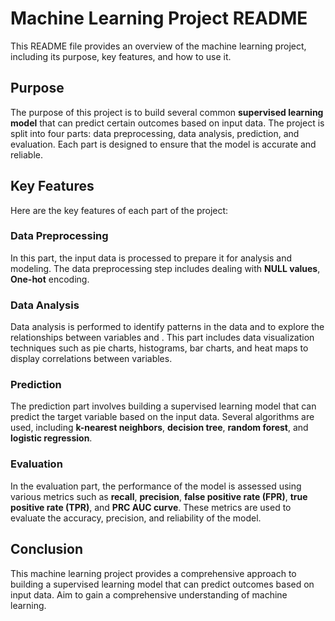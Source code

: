# Machine Learning Project README

This README file provides an overview of the machine learning project, including its purpose, key features, and how to use it.

## Purpose

The purpose of this project is to build several common **supervised learning model** that can predict certain outcomes based on input data. The project is split into four parts: data preprocessing, data analysis, prediction, and evaluation. Each part is designed to ensure that the model is accurate and reliable.

## Key Features

Here are the key features of each part of the project:

### Data Preprocessing

In this part, the input data is processed to prepare it for analysis and modeling. The data preprocessing step includes dealing with **NULL values**, **One-hot** encoding.

### Data Analysis

Data analysis is performed to identify patterns in the data and to explore the relationships between variables and . This part includes data visualization techniques such as pie charts, histograms, bar charts, and heat maps to display correlations between variables.

### Prediction

The prediction part involves building a supervised learning model that can predict the target variable based on the input data. Several algorithms are used, including **k-nearest neighbors**, **decision tree**, **random forest**, and **logistic regression**.

### Evaluation

In the evaluation part, the performance of the model is assessed using various metrics such as **recall**, **precision**, **false positive rate (FPR)**, **true positive rate (TPR)**, and **PRC AUC curve**. These metrics are used to evaluate the accuracy, precision, and reliability of the model.

## Conclusion

This machine learning project provides a comprehensive approach to building a supervised learning model that can predict outcomes based on input data. Aim to gain a comprehensive understanding of machine learning.

